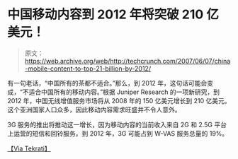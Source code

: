 # 中国移动内容到 2012 年将突破 210 亿美元！

> 原文：<https://web.archive.org/web/http://techcrunch.com/2007/06/07/china-mobile-content-to-top-21-billion-by-2012/>

有一句老话，“中国所有的茶都不适合。”那么，到 2012 年，这句话可能会变成，“不适合中国所有的移动内容。”根据 Juniper Research 的一项新研究，到 2012 年，中国无线增值服务市场将从 2008 年的 150 亿美元增长到 210 亿美元。这个亚洲国家人口众多，因此移动内容需求旺盛并不令人意外。

3G 服务的推出将推动这一增长，因为移动内容的当前收入来自 2G 和 2.5G 平台上运营的短信和回铃服务。到 2012 年，3G 可能占到 W-VAS 服务总量的 19%。

 [【Via Tekrati】](https://web.archive.org/web/20150812051402/http://www.tekrati.com/research/News.asp?id=8908)